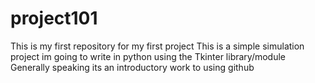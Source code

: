 # project101
This is my first repository for my first project
This is a simple simulation project im going to write in python using the Tkinter library/module
Generally speaking its an introductory work to using github
